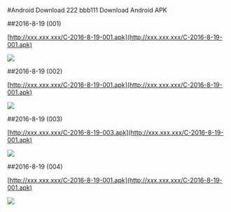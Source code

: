 #Android Download
222
bbb111
Download Android APK

##2016-8-19 (001)

[http://xxx.xxx.xxx/C-2016-8-19-001.apk](http://xxx.xxx.xxx/C-2016-8-19-001.apk)

![](https://ss2.baidu.com/6ONYsjip0QIZ8tyhnq/it/u=2581253246,2033316827&fm=58)

##2016-8-19 (002)

[http://xxx.xxx.xxx/C-2016-8-19-001.apk](http://xxx.xxx.xxx/C-2016-8-19-001.apk)

![](https://ss2.baidu.com/6ONYsjip0QIZ8tyhnq/it/u=2581253246,2033316827&fm=58)


##2016-8-19 (003)

[http://xxx.xxx.xxx/C-2016-8-19-003.apk](http://xxx.xxx.xxx/C-2016-8-19-001.apk)

![](https://ss2.baidu.com/6ONYsjip0QIZ8tyhnq/it/u=2581253246,2033316827&fm=58)


##2016-8-19 (004)

[http://xxx.xxx.xxx/C-2016-8-19-001.apk](http://xxx.xxx.xxx/C-2016-8-19-001.apk)

![](https://ss2.baidu.com/6ONYsjip0QIZ8tyhnq/it/u=2581253246,2033316827&fm=58)
